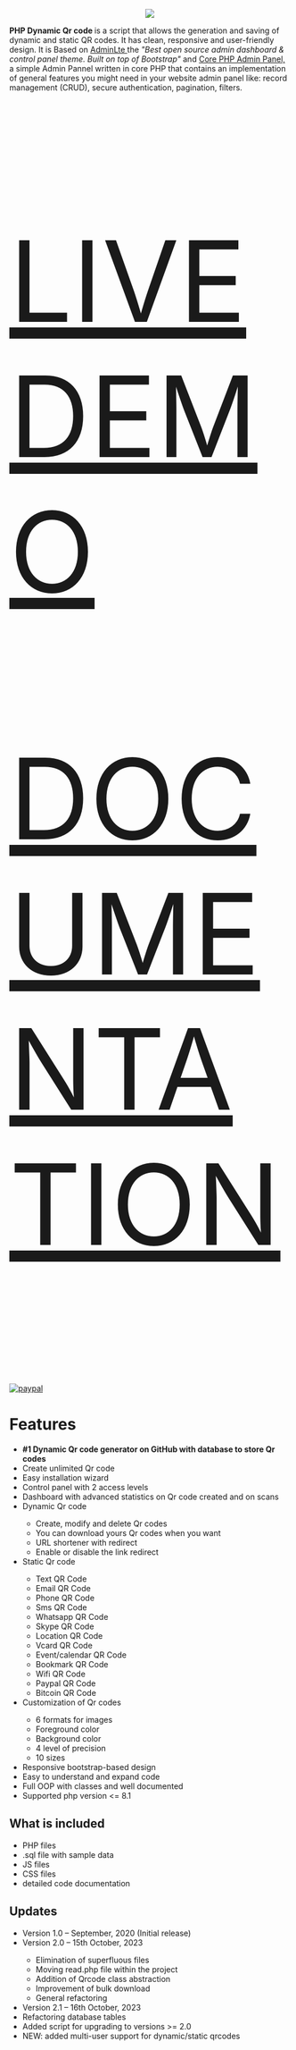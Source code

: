 <p align="center"><img src="https://www.giandonatoinverso.it/documentation/assets/DynamicQRCode_Original.png"></p>
<b>PHP Dynamic Qr code </b> is a script that allows the generation and saving of dynamic and static QR codes. It has clean, responsive and user-friendly design. It is Based on <a href="https://adminlte.io/" target="_blank">AdminLte </a> the <i>"Best open source admin dashboard &amp; control panel theme. Built on top of Bootstrap" </i> and <a href="https://github.com/chetans9/core-php-admin-panel" target="_blank">Core PHP Admin Panel,</a> a simple Admin Pannel written in core PHP that contains an implementation of general features you might need in your website admin panel like: record management (CRUD), secure authentication, pagination, filters.<br><br>

<p style="font-size: 200px"><a href="https://giandonatoinverso.it/qrcode" target="_blank">LIVE DEMO</a></p>
<p style="font-size: 200px"><a href="https://giandonatoinverso.it/documentation" target="_blank">DOCUMENTATION</a></p>

[![paypal](https://www.paypalobjects.com/en_US/i/btn/btn_donateCC_LG.gif)](https://www.paypal.com/cgi-bin/webscr?cmd=_s-xclick&hosted_button_id=UEYVHYZYCGYYN)

<h1>Features</h1>

<ul>
<li><strong>#1 Dynamic Qr code generator on GitHub with database to store Qr codes</strong></li>
<li>Create unlimited Qr code</li>
<li>Easy installation wizard</li>
<li>Control panel with 2 access levels</li>
<li>Dashboard with advanced statistics on Qr code created and on scans</li>
<li>Dynamic Qr code</li>
<ul>
<li>Create, modify and delete Qr codes</li>
<li>You can download yours Qr codes when you want</li>
<li>URL shortener with redirect</li>
<li>Enable or disable the link redirect</li>
</ul>
<li>Static Qr code</li>
<ul>
<li>Text QR Code</li>
<li>Email QR Code</li>
<li>Phone QR Code</li>
<li>Sms QR Code</li>
<li>Whatsapp QR Code</li>
<li>Skype QR Code</li>
<li>Location QR Code</li>
<li>Vcard QR Code</li>
<li>Event/calendar QR Code</li>
<li>Bookmark QR Code</li>
<li>Wifi QR Code</li>
<li>Paypal QR Code</li>
<li>Bitcoin QR Code</li>
</ul>
<li>Customization of Qr codes</li>
<ul>
<li>6 formats for images</li>
<li>Foreground color</li>
<li>Background color</li>
<li>4 level of precision</li>
<li>10 sizes</li>
</ul>
<li>Responsive bootstrap-based design</li>
<li>Easy to understand and expand code</li>
<li>Full OOP with classes and well documented</li>
<li>Supported php version <= 8.1</li>
</ul>
<h2>What is included</h2>
<ul>
<li>PHP files</li>
<li>.sql file with sample data</li>
<li>JS files</li>
<li>CSS files</li>
<li>detailed code documentation</li>
</ul>
<h2>Updates</h2>
<ul>
<li>Version 1.0 – September, 2020 (Initial release)</li>
<li>Version 2.0 – 15th October, 2023</li>
<ul>
<li>Elimination of superfluous files</li>
<li>Moving read.php file within the project</li>
<li>Addition of Qrcode class abstraction</li>
<li>Improvement of bulk download</li>
<li>General refactoring</li>
</ul>
<li>Version 2.1 – 16th October, 2023</li>
<li>Refactoring database tables</li>
<li>Added script for upgrading to versions >= 2.0</li>
<li>NEW: added multi-user support for dynamic/static qrcodes</li>
</ul>